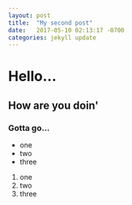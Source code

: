 ```yaml
---
layout: post
title:  "My second post"
date:   2017-05-10 02:13:17 -0700
categories: jekyll update
---
```

# Hello...
## How are you doin'
### Gotta go...

- one
- two
- three

1. one
2. two
3. three
